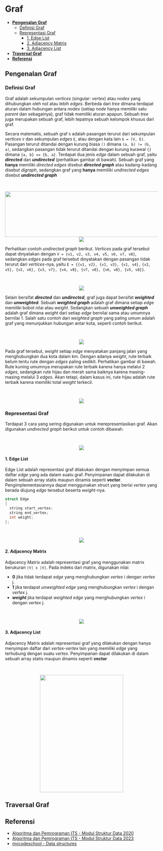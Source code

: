 # Graf
- [**Pengenalan Graf**](#intro)
    - [Definisi Graf](#define)
    - [Representasi Graf](#representation)
        - [1. Edge List](#r1)
        - [2. Adjacency Matrix](#r2)
        - [3. Adjacency List](#r3)
- [**Traversal Graf**](#traversal)
- [**Referensi**](#reference)

## Pengenalan Graf <a name="intro"></a>
### Definisi Graf <a name="define"></a>
Graf adalah sekumpulan _vertices_ (singular: _vertex_) atau _nodes_ yang dihubungkan oleh nol atau lebih _edges_. Berbeda dari _tree_ dimana terdapat aturan dalam hubungan antara _nodes_ (setiap _node_ hanya memiliki satu _parent_ dan sebagainya), graf tidak memiliki aturan apapun. Sebuah _tree_ juga merupakan sebuah graf, lebih tepatnya sebuah kelompok khusus dari graf.

Secara matematis, sebuah graf `G` adalah pasangan terurut dari sekumpulan _vertices_ `V` dan sekumpulan _edges_ `E`, atau dengan kata lain `G = (V, E)`. Pasangan terurut ditandai dengan kurung biasa `()` dimana `(a, b) != (b, a)`, sedangkan pasangan tidak terurut ditandai dengan kurung kurawal `{}` dimana `{a, b} == {b, a}`. Terdapat dua jenis _edge_ dalam sebuah graf, yaitu **_directed_** dan **_undirected_** (perhatikan gambar di bawah). Sebuah graf yang **hanya** memiliki _directed edges_ disebut **_directed graph_** atau kadang-kadang disebut _digraph_, sedangkan graf yang **hanya** memiliki _undirected edges_ disebut **_undirected graph_**

<br>
<p align="center">
  <img src="https://github.com/kaylanFairuz/SD24/blob/main/Modul%203/assets/edge-types.png" width="505" height="150"/><br>
  <img src="https://github.com/kaylanFairuz/SD24/blob/main/Modul%203/assets/graph-types.png"/>
</p>

Perhatikan contoh _undirected graph_ berikut. _Vertices_ pada graf tersebut dapat dinyatakan dengan `V = {v1, v2, v3, v4, v5, v6, v7, v8}`, sedangkan _edges_ pada graf tersebut dinyatakan dengan pasangan tidak terurut dari _vertices_-nya, yaitu `E = {{v1, v2}, {v1, v3}, {v1, v4},` `{v2, v5}, {v2, v6}, {v3, v7}, {v4, v8}, {v7, v8}, {v6, v8}, {v5, v8}}`.

<br>
<p align="center">
  <img src="https://github.com/kaylanFairuz/SD24/blob/main/Modul%203/assets/graph_example-1.png"/>
</p>

Selain bersifat **_directed_** dan **_undirected_**, graf juga dapat bersifat **_weighted_** dan **_unweighted_**. Sebuah **_weighted graph_** adalah graf dimana setiap _edge_ memiliki bobot nilai atau _weight_. Sedangkan sebuah **_unweighted graph_** adalah graf dimana _weight_ dari setiap _edge_ bernilai sama atau umumnya bernilai 1. Salah satu contoh dari _weighted graph_ yang paling umum adalah graf yang menunjukkan hubungan antar kota, seperti contoh berikut.

<br>
<p align="center">
  <img src="https://github.com/kaylanFairuz/SD24/blob/main/Modul%203/assets/weighted-graph_example-1.png"/>
</p>

Pada graf tersebut, _weight_ setiap _edge_ menyatakan panjang jalan yang menghubungkan dua kota dalam km. Dengan adanya _weight_, rute terbaik belum tentu rute dengan _edges_ paling sedikit. Perhatikan gambar di bawah. Rute kuning umumnya merupakan rute terbaik karena hanya melalui 2 _edges_, sedangkan rute hijau dan merah sama baiknya karena masing-masing melalui 3 _edges_. Akan tetapi, dalam kasus ini, rute hijau adalah rute terbaik karena memiliki total _weight_ terkecil.

<br>
<p align="center">
  <img src="https://github.com/kaylanFairuz/SD24/blob/main/Modul%203/assets/weighted-graph_example-2.png"/>
</p>

### Representasi Graf <a name="representation"></a>
Terdapat 3 cara yang sering digunakan untuk merepresentasikan graf. Akan digunakan _undirected graph_ berikut untuk contoh dibawah.

<br>
<p align="center">
  <img src="https://github.com/kaylanFairuz/SD24/blob/main/Modul%203/assets/graph_example-2.png"/>
</p>

#### 1. Edge List <a name="r1"></a>
Edge List adalah representasi graf dilakukan dengan menyimpan semua daftar _edge_ yang ada dalam suatu graf. Penyimpanan dapat dilakukan di dalam sebuah array statis maupun dinamis seperti **vector**. Pengimplementasiannya dapat menggunakan struct yang berisi _vertex_ yang berada diujung _edge_ tersebut beserta _weight_-nya.

```cpp
struct Edge
{
  string start_vertex;
  string end_vertex;
  int weight;
};
```

<br>
<p align="center">
  <img src="https://github.com/kaylanFairuz/SD24/blob/main/Modul%203/assets/edge-list_example.png"/>
</p>


#### 2. Adjacency Matrix <a name="r2"></a>
Adjacency Matrix adalah representasi graf yang menggunakan matrix berukuran `|V| x |V|`. Pada indeks dari matrix, digunakan nilai:
- **0** jika tidak terdapat _edge_ yang menghubungkan _vertex_ i dengan _vertex_ j.
- **1** jika terdapat _unweighted edge_ yang menghubungkan _vertex_ i dengan _vertex_ j.
- **_weight_** jika terdapat _weighted edge_ yang menghubungkan _vertex_ i dengan _vertex_ j.

<br>
<p align="center">
  <img src="https://github.com/kaylanFairuz/SD24/blob/main/Modul%203/assets/adjacency-matrix_example.png"/>
</p>

#### 3. Adjacency List <a name="r3"></a>
Adjacency Matrix adalah representasi graf yang dilakukan dengan hanya menyimpan daftar dari _vertex_-_vertex_ lain yang memiliki _edge_ yang terhubung dengan suatu _vertex_. Penyimpanan dapat dilakukan di dalam sebuah array statis maupun dinamis seperti **vector**

<br>
<p align="center">
  <img src="https://github.com/kaylanFairuz/SD24/blob/main/Modul%203/assets/adjacency-list_example.png" width="274" height="386"/>
</p>

## Traversal Graf <a name="traversal"></a>

## Referensi <a name="reference"></a>
- [Algoritma dan Pemrograman ITS - Modul Struktur Data 2020](https://github.com/AlproITS/StrukturData/wiki)
- [Algoritma dan Pemrograman ITS - Modul Struktur Data 2023](https://github.com/Algoritma-dan-Pemrograman-ITS/StrukturData/wiki)
- [mycodeschool - Data structures](https://www.youtube.com/playlist?list=PL2_aWCzGMAwI3W_JlcBbtYTwiQSsOTa6P)
